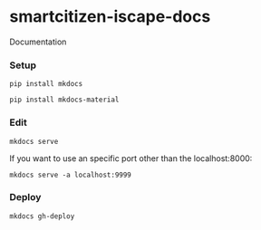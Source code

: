 # smartcitizen-iscape-docs
Documentation


### Setup

`pip install mkdocs`

`pip install mkdocs-material`

### Edit

`mkdocs serve`

If you want to use an specific port other than the localhost:8000:

`mkdocs serve -a localhost:9999`

### Deploy

`mkdocs gh-deploy`